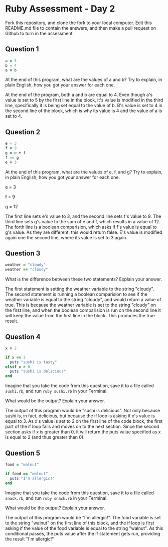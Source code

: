 # Ruby Assessment - Day 2

Fork this repository, and clone the fork to your local computer. Edit this README.md file to contain the answers, and then make a pull request on Github to turn in the assessment.

## Question 1

```ruby
a = 5
b = 4
a = b
```

At the end of this program, what are the values of a and b? Try to explain, in plain English, how you got your answer for each one.

At the end of the program, both a and b are equal to 4. Even though a's value is set to 5 by the first line in the block, it's value is modified in the third line, specifically it is being set equal to the value of b. B's value is set to 4 in the second line of the block, which is why its value is 4 and the value of a is set to 4.

## Question 2

```ruby
e = 3
f = 9
g = e + f
f == g
e = 3
```

At the end of this program, what are the values of e, f, and g? Try to explain, in plain English, how you got your answer for each one.

e = 3

f = 9

g = 12

The first line sets e's value to 3, and the second line sets f's value to 9. The third line sets g's value to the sum of e and f, which results in a value of 12. The forth line is a boolean comparision, which asks if f's value is equal to g's value. As they are different, this would return false. E's value is modified again one the second line, where its value is set to 3 again.

## Question 3

```ruby
weather = "cloudy"
weather == "cloudy"
```

What is the difference between these two statements? Explain your answer.

The first statement is setting the weather variable to the string "cloudy". The second statement is running a boolean comparision to see if the weather variable is equal to the string "cloudy", and would return a value of true. This is because the weather variable is set to the string "cloudy" on the first line, and when the boolean comparision is run on the second line it will keep the value from the first line in the block. This produces the true result.

## Question 4

```ruby
x = 2

if x == 3
  puts "sushi is tasty"
elsif x > 0
  puts "sushi is delicious"
end
```

Imagine that you take the code from this question, save it to a file called `sushi.rb`, and run `ruby sushi.rb` in your Terminal.

What would be the output? Explain your answer.

The output of this program would be "sushi is delicious". Not only because sushi is, in fact, delicious, but because the if loop is asking if x's value is equal to 3. As x's value is set to 2 on the first line of the code block, the first part of the if loop fails and moves on to the next section. Since the second section asks if x is greater than 0, it will return the puts value specified as x is equal to 2 (and thus greater than 0).

## Question 5

```ruby
food = "walnut"

if food == "walnut"
  puts "I'm allergic!"
end
```

Imagine that you take the code from this question, save it to a file called `snack.rb`, and run `ruby snack.rb` in your Terminal.

What would be the output? Explain your answer.

The output of this program would be "I'm allergic!". The food variable is set to the string "walnut" on the first line of this block, and the if loop is first asking if the value of the food variable is equal to the string "walnut". As this conditional passes, the puts value after the if statement gets run, providing the result "I'm allergic!"
